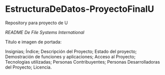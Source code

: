 # EstructuraDeDatos-ProyectoFinalU
Repository para proyecto de U

<em> README De File Systems International</em>

Título e imagen de portada: 

Insignias;
Índice;
Descripción del Proyecto;
Estado del proyecto;
Demostración de funciones y aplicaciones;
Acceso al Proyecto;
Tecnologías utilizadas;
Personas Contribuyentes;
Personas Desarrolladoras del Proyecto;
Licencia.
